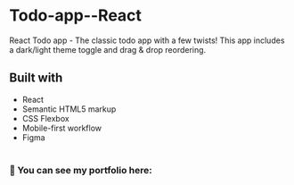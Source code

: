 # Todo-app--React
React Todo app - The classic todo app with a few twists! This app includes a dark/light theme toggle and drag &amp; drop reordering.

## Built with
- React
- Semantic HTML5 markup
- CSS Flexbox
- Mobile-first workflow
- Figma
<br><br/>


### 🔗 You can see my portfolio here:
